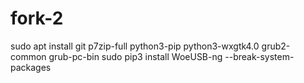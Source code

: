 # fork-2
sudo apt install git p7zip-full python3-pip python3-wxgtk4.0 grub2-common grub-pc-bin
sudo pip3 install WoeUSB-ng --break-system-packages
